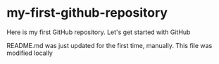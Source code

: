 # my-first-github-repository
Here is my first GitHub repository. Let's get started with GitHub

README.md was just updated for the first time, manually. This file was modified locally
